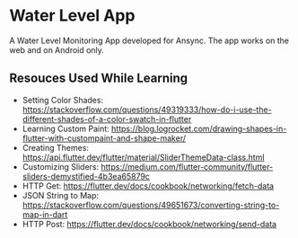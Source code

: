 # Water Level App

A Water Level Monitoring App developed for Ansync. The app works on the web and on Android only.

## Resouces Used While Learning
* Setting Color Shades: https://stackoverflow.com/questions/49319333/how-do-i-use-the-different-shades-of-a-color-swatch-in-flutter
* Learning Custom Paint: https://blog.logrocket.com/drawing-shapes-in-flutter-with-custompaint-and-shape-maker/
* Creating Themes: https://api.flutter.dev/flutter/material/SliderThemeData-class.html
* Customizing Sliders: https://medium.com/flutter-community/flutter-sliders-demystified-4b3ea65879c
* HTTP Get: https://flutter.dev/docs/cookbook/networking/fetch-data
* JSON String to Map: https://stackoverflow.com/questions/49651673/converting-string-to-map-in-dart
* HTTP Post: https://flutter.dev/docs/cookbook/networking/send-data
